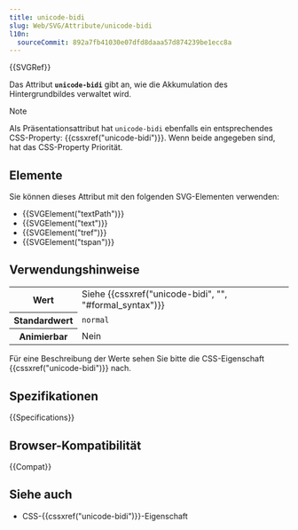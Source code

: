 ```yaml
---
title: unicode-bidi
slug: Web/SVG/Attribute/unicode-bidi
l10n:
  sourceCommit: 892a7fb41030e07dfd8daaa57d874239be1ecc8a
---
```


{{SVGRef}}

Das Attribut **`unicode-bidi`** gibt an, wie die Akkumulation des Hintergrundbildes verwaltet wird.

> [!NOTE]
> Als Präsentationsattribut hat `unicode-bidi` ebenfalls ein entsprechendes CSS-Property: {{cssxref("unicode-bidi")}}. Wenn beide angegeben sind, hat das CSS-Property Priorität.

## Elemente

Sie können dieses Attribut mit den folgenden SVG-Elementen verwenden:

- {{SVGElement("textPath")}}
- {{SVGElement("text")}}
- {{SVGElement("tref")}}
- {{SVGElement("tspan")}}

## Verwendungshinweise

<table class="properties">
  <tbody>
    <tr>
      <th scope="row">Wert</th>
      <td>Siehe {{cssxref("unicode-bidi", "", "#formal_syntax")}}</td>
    </tr>
    <tr>
      <th scope="row">Standardwert</th>
      <td><code>normal</code></td>
    </tr>
    <tr>
      <th scope="row">Animierbar</th>
      <td>Nein</td>
    </tr>
  </tbody>
</table>

Für eine Beschreibung der Werte sehen Sie bitte die CSS-Eigenschaft {{cssxref("unicode-bidi")}} nach.

## Spezifikationen

{{Specifications}}

## Browser-Kompatibilität

{{Compat}}

## Siehe auch

- CSS-{{cssxref("unicode-bidi")}}-Eigenschaft
